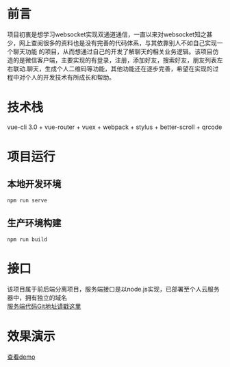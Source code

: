 # 前言
项目初衷是想学习websocket实现双通道通信，一直以来对websocket知之甚少，网上查阅很多的资料也是没有完善的代码体系，与其依靠别人不如自己实现一个聊天功能
的项目，从而想通过自己的开发了解聊天的相关业务逻辑。该项目仿造的是微信客户端，主要实现的有登录，注册，添加好友，搜索好友，朋友列表左右联动.聊天，生成个人二维码等功能，其他功能还在逐步完善，希望在实现的过程中对个人的开发技术有所成长和帮助。
# 技术栈
vue-cli 3.0 + vue-router + vuex + webpack + stylus + better-scroll + qrcode
# 项目运行
## 本地开发环境
`npm run serve`
## 生产环境构建
`npm run build`
# 接口
该项目属于前后端分离项目，服务端接口是以node.js实现，已部署至个人云服务器中，拥有独立的域名  
[服务端代码Git地址请戳这里](https://github.com/wenbo0308/vue-wechat-serve)
# 效果演示
[查看demo](http://www.liwenbo.top)
